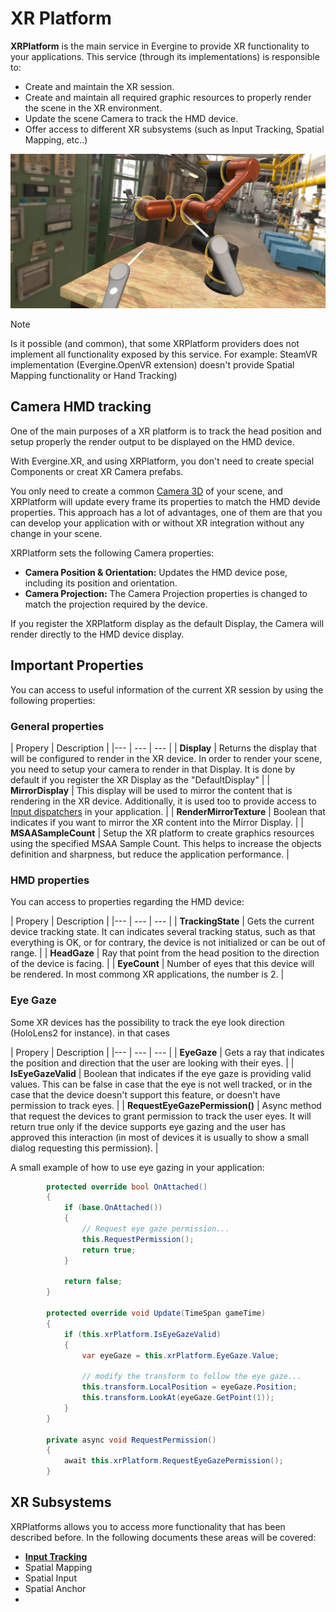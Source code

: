 # XR Platform

**XRPlatform** is the main service in Evergine to provide XR functionality to your applications.
 This service (through its implementations) is responsible to:
 - Create and maintain the XR session.
 - Create and maintain all required graphic resources to properly render the scene in the XR environment.
 - Update the scene Camera to track the HMD device.
 - Offer access to different XR subsystems (such as Input Tracking, Spatial Mapping, etc..)

![XR Sample](images/xrsample.jpg)

> [!Note]
> Is it possible (and common), that some XRPlatform providers does not implement all functionality exposed by this service. For example: SteamVR implementation (Evergine.OpenVR extension) doesn't provide Spatial Mapping functionality or Hand Tracking) 


## Camera HMD tracking

One of the main purposes of a XR platform is to track the head position and setup properly the render output to be displayed on the HMD device.

With Evergine.XR, and using XRPlatform, you don't need to create special Components or creat XR Camera prefabs.

You only need to create a common [Camera 3D](../graphics/cameras.md) of your scene, and XRPlatform will update every frame its properties to match the HMD devide properties. This approach has a lot of advantages, one of them are that you can develop your application with or without XR integration without any change in your scene.

XRPlatform sets the following Camera properties:
* **Camera Position & Orientation:** Updates the HMD device pose, including its position and orientation.
* **Camera Projection:** The Camera Projection properties is changed to match the projection required by the device.

If you register the XRPlatform display as the default Display, the Camera will render directly to the HMD device display.

## Important Properties

You can access to useful information of the current XR session by using the following properties:

### General properties

| Propery | Description |
|--- | --- | --- |
| **Display** | Returns the display that will be configured to render in the XR device. In order to render your scene, you need to setup your camera to render in that Display. It is done by default if you register the XR Display as the "DefaultDisplay" |
| **MirrorDisplay** | This display will be used to mirror the content that is rendering in the XR device. Additionally, it is used too to provide access to [Input dispatchers](../input/index.md) in your application. |
| **RenderMirrorTexture** | Boolean that indicates if you want to mirror the XR content into the Mirror Display. | 
| **MSAASampleCount** | Setup the XR platform to create graphics resources using the specified MSAA Sample Count. This helps to increase the objects definition and sharpness, but reduce the application performance. |


### HMD properties

You can access to properties regarding the HMD device:

| Propery | Description |
|--- | --- | --- |
| **TrackingState** | Gets the current device tracking state. It can indicates several tracking status, such as that everything is OK, or for contrary, the device is not initialized or can be out of range. |
| **HeadGaze** | Ray that point from the head position to the direction of the device is facing. |
| **EyeCount** | Number of eyes that this device will be rendered. In most commong XR applications, the number is 2. |

### Eye Gaze

Some XR devices has the possibility to track the eye look direction (HoloLens2 for instance). in that cases

| Propery | Description |
|--- | --- | --- |
| **EyeGaze** | Gets a ray that indicates the position and direction that the user are looking with their eyes. |
| **IsEyeGazeValid** | Boolean that indicates if the eye gaze is providing valid values. This can be false in case that the eye is not well tracked, or in the case that the device doesn't support this feature, or doesn't have permission to track eyes. |
| **RequestEyeGazePermission()** | Async method that request the devices to grant permission to track the user eyes. It will return true only if the device supports eye gazing and the user has approved this interaction (in most of devices it is usually to show a small dialog requesting this permission). |

A small example of how to use eye gazing in your application:

```csharp
        protected override bool OnAttached()
        {
            if (base.OnAttached())
            {
                // Request eye gaze permission...
                this.RequestPermission();
                return true;
            }

            return false;
        }

        protected override void Update(TimeSpan gameTime)
        {
            if (this.xrPlatform.IsEyeGazeValid)
            {
                var eyeGaze = this.xrPlatform.EyeGaze.Value;

                // modify the transform to follow the eye gaze...
                this.transform.LocalPosition = eyeGaze.Position;
                this.transform.LookAt(eyeGaze.GetPoint(1));
            }
        }        

        private async void RequestPermission()
        {
            await this.xrPlatform.RequestEyeGazePermission();
        }
```

## XR Subsystems

XRPlatforms allows you to access more functionality that has been described before. 
In the following documents these areas will be covered:

- **[Input Tracking](input_tracking.md)**
- Spatial Mapping
- Spatial Input
- Spatial Anchor
- 